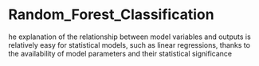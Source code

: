 # Random_Forest_Classification
he explanation of the relationship between model variables and outputs is relatively easy for statistical models, such as linear regressions, thanks to the availability of model parameters and their statistical significance
